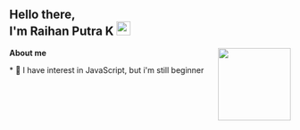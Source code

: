 ## Hello there, <br> I'm Raihan Putra K <img src="https://github.com/TheDudeThatCode/TheDudeThatCode/blob/master/Assets/Hi.gif" width=25px height=25px>

<img align="right" src="https://media3.giphy.com/media/ln7z2eWriiQAllfVcn/source.gif" width=130px height=130px>

<p><strong>About me</strong></p>
* 🌱 I have interest in JavaScript, but i'm still beginner 

